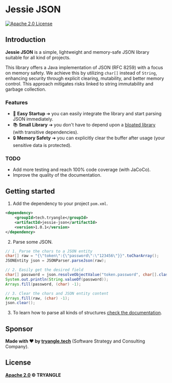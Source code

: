 # Jessie JSON

[![Apache 2.0 License](https://img.shields.io/badge/License-Apache%202.0-brightgreen.svg)](https://github.com/sergheevdev/event-bus/blob/main/LICENSE)

## Introduction

**Jessie JSON** is a simple, lightweight and memory-safe JSON library suitable for all kind of projects.

This library offers a Java implementation of JSON (RFC 8259) with a focus on memory safety. We achieve this by utilizing ```char[]``` instead of ```String```, enhancing security through explicit clearing, mutability, and better memory control. This approach mitigates risks linked to string immutability and garbage collection.

### Features

- 🚀 **Easy Startup** ➔ you can easily integrate the library and start parsing JSON immediately.
- 📚 **Small Library** ➔ you don't have to depend upon a <u>bloated library</u> (with transitive dependencies).
- 🔒 **Memory Safety** ➔ you can explicitly clear the buffer after usage (your sensitive data is protected).

### TODO

- Add more testing and reach 100% code coverage (with JaCoCo).
- Improve the quality of the documentation.

## Getting started

1. Add the dependency to your project ```pom.xml```.

```xml
<dependency>
    <groupId>tech.tryangle</groupId>
    <artifactId>jessie-json</artifactId>
    <version>1.0.1</version>
</dependency>
```

2. Parse some JSON.

```java
// 1. Parse the chars to a JSON entity
char[] raw = "{\"token\":{\"password\":\"123456\"}}".toCharArray();
JSONEntity json = JSONParser.parseJson(raw);

// 2. Easily get the desired field
char[] password = json.resolveObjectValue("token.password", char[].class);
System.out.println(String.valueOf(password));
Arrays.fill(password, (char) -1);

// 3. Clear the chars and JSON entity content
Arrays.fill(raw, (char) -1);
json.clear();
```

3. To learn how to parse all kinds of structures [check the documentation](https://github.com/tryangle-es/jessie-json/wiki/Docs).

## Sponsor

**Made with ❤ by [tryangle.tech](https://tryangle.tech)** (Software Strategy and Consulting Company).

## License

**[Apache 2.0](LICENSE) &copy; TRYANGLE**
